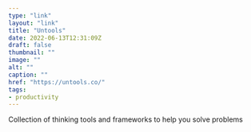 ```yaml
---
type: "link"
layout: "link"
title: "Untools"
date: 2022-06-13T12:31:09Z
draft: false
thumbnail: ""
image: ""
alt: ""
caption: ""
href: "https://untools.co/"
tags:
- productivity
---
```


Collection of thinking tools and frameworks to help you solve problems
